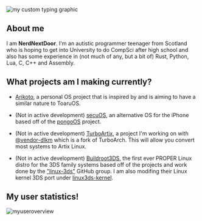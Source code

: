 ![my custom typing graphic](https://readme-typing-svg.herokuapp.com/?font=Ubuntu&size=44&duration=2000&pause=1000&color=F3C0FB&repeat=false&random=false&height=70&width=500&lines=Welcome+to+my+profile!)
## About me
I am **NerdNextDoor**. I'm an autistic programmer teenager from Scotland who is hoping to get into University to do CompSci after high school and also has some experience in (not much of any, but a bit of) Rust, Python, Lua, C, C++ and Assembly.

## What projects am I making currently?
- [Arikoto](https://github.com/IAmTheNerdNextDoor/arikoto), a personal OS project that is inspired by and is aiming to have a similar nature to ToaruOS. 

- (Not in active development) [secuOS](https://github.com/IAmTheNerdNextDoor/secuOS), an alternative OS for the iPhone based off of the [pongoOS](https://github.com/checkra1n/PongoOS) project.

- (Not in active development) [TurboArtix](https://github.com/IAmTheNerdNextDoor/turboartix), a project I'm working on with [@vendor-dlkm](https://github.com/vendor-dlkm) which is a fork of TurboArch. This will allow you convert most systems to Artix Linux.

- (Not in active development) [Buildroot3DS](https://github.com/IAmTheNerdNextDoor/Buildroot3DS), the first ever PROPER Linux distro for the 3DS family systems based off of the projects and work done by the ["linux-3ds"](https://github.com/linux-3ds) GitHub group. I am also modifing their Linux kernel 3DS port under [linux3ds-kernel](https://github.com/IAmTheNerdNextDoor/linux3ds-kernel).

## My user statistics!
![myuseroverview](https://github-readme-stats.vercel.app/api?username=IAmTheNerdNextDoor&show_icons=true&theme=dark)
